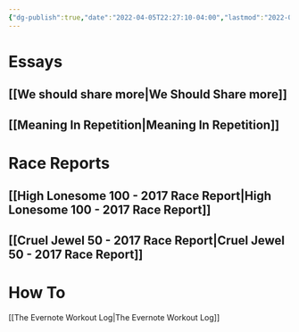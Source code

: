 ```yaml
---
{"dg-publish":true,"date":"2022-04-05T22:27:10-04:00","lastmod":"2022-04-19T14:51:36-04:00","permalink":"/writing/","dgHomeLink":true,"dgPassFrontmatter":true}
---
```


# Essays
## [[We should share more|We Should Share more]]
## [[Meaning In Repetition|Meaning In Repetition]]

# Race Reports
## [[High Lonesome 100 - 2017 Race Report|High Lonesome 100 - 2017 Race Report]]
## [[Cruel Jewel 50 - 2017 Race Report|Cruel Jewel 50 - 2017 Race Report]]

# How To
[[The Evernote Workout Log|The Evernote Workout Log]]
